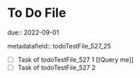 # To Do File

due:: 2022-09-01

metadatafield:: todoTestFile_527\_25

- [ ] Task of todoTestFile_527 1 [[Query me]]
- [ ] Task of todoTestFile_527 2
